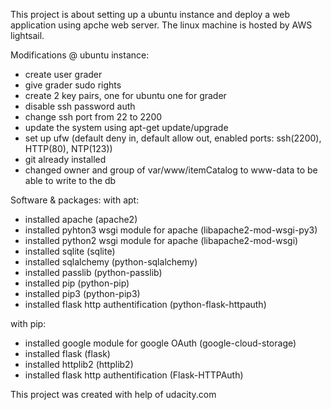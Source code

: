 This project is about setting up a ubuntu instance and deploy a web application using apche web server.
The linux machine is hosted by AWS lightsail.




Modifications @ ubuntu instance:
- create user grader
- give grader sudo rights
- create 2 key pairs, one for ubuntu one for grader
- disable ssh password auth
- change ssh port from 22 to 2200
- update the system using apt-get update/upgrade
- set up ufw (default deny in, default allow out, enabled ports: ssh(2200), HTTP(80), NTP(123))
- git already installed
- changed owner and group of var/www/itemCatalog to www-data to be able to write to the db


Software & packages:
with apt:
- installed apache (apache2)
- installed pyhton3 wsgi module for apache (libapache2-mod-wsgi-py3)
- installed python2 wsgi module for apache (libapache2-mod-wsgi)
- installed sqlite (sqlite)
- installed sqlalchemy (python-sqlalchemy)
- installed passlib (python-passlib)
- installed pip (python-pip)
- installed pip3 (python-pip3)
- installed flask http authentification (python-flask-httpauth)

with pip:
- installed google module for google OAuth (google-cloud-storage)
- installed flask (flask)
- installed httplib2 (httplib2)
- installed flask http authentification (Flask-HTTPAuth)

This project was created with help of udacity.com
